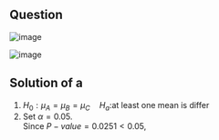 ## Question

![image](https://github.com/user-attachments/assets/64e6c932-ba49-4d46-9900-e3adefd0f4cb)

![image](https://github.com/user-attachments/assets/c70cf92e-d3a0-48a0-919f-f9e806d1e0be)

## Solution of a
1. $H_0:\mu_A = \mu_B = \mu_C \quad H_a$:at least one mean is differ
2. Set $\alpha = 0.05$.  
Since $P-value = 0.0251 < 0.05$, 
